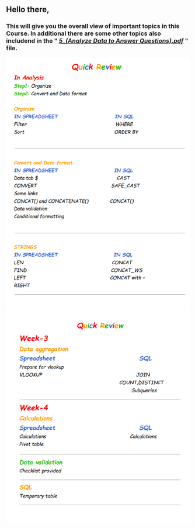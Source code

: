 ## Hello there,
### This will give you the overall view of important topics in this Course. In additional there are some other topics also includend in the " [*5_(Analyze Data to Answer Questions).pdf*](https://github.com/Dhamu785/Important-takeaway-Google-data-analytics-professional-certificate/blob/main/Analyze%20Data%20to%20Answer%20Questions/Module%205_(Analyze%20Data%20to%20Answer%20Questions).pdf) " file.   
<img src=https://github.com/Dhamu785/Important-takeaway-Google-data-analytics-professional-certificate/blob/main/Images/5.1.png>
<img src=https://github.com/Dhamu785/Important-takeaway-Google-data-analytics-professional-certificate/blob/main/Images/5.2.png>

